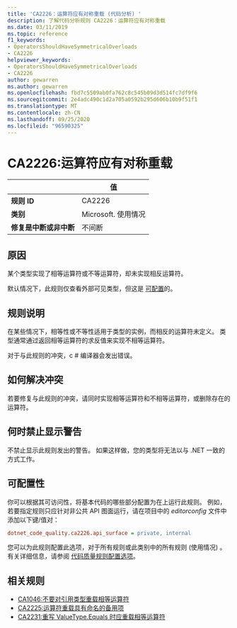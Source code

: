 ```yaml
---
title: 'CA2226：运算符应有对称重载 (代码分析) '
description: 了解代码分析规则 CA2226：运算符应有对称重载
ms.date: 03/11/2019
ms.topic: reference
f1_keywords:
- OperatorsShouldHaveSymmetricalOverloads
- CA2226
helpviewer_keywords:
- OperatorsShouldHaveSymmetricalOverloads
- CA2226
author: gewarren
ms.author: gewarren
ms.openlocfilehash: fbd7c5509ab0fa762c8c545b09d3d514fc7df9f6
ms.sourcegitcommit: 2e4adc490c1d2a705a0592b295d606b10b9f51f1
ms.translationtype: MT
ms.contentlocale: zh-CN
ms.lasthandoff: 09/25/2020
ms.locfileid: "96590325"
---
```

# <a name="ca2226-operators-should-have-symmetrical-overloads"></a>CA2226:运算符应有对称重载

| | 值 |
|-|-|
| **规则 ID** |CA2226|
| **类别** |Microsoft. 使用情况|
| **修复是中断或非中断** |不间断|

## <a name="cause"></a>原因

某个类型实现了相等运算符或不等运算符，却未实现相反运算符。

默认情况下，此规则仅查看外部可见类型，但这是 [可配置](#configurability)的。

## <a name="rule-description"></a>规则说明

在某些情况下，相等性或不等性适用于类型的实例，而相反的运算符未定义。 类型通常通过返回相等运算符的求反值来实现不相等运算符。

对于与此规则的冲突，c # 编译器会发出错误。

## <a name="how-to-fix-violations"></a>如何解决冲突

若要修复与此规则的冲突，请同时实现相等运算符和不相等运算符，或删除存在的运算符。

## <a name="when-to-suppress-warnings"></a>何时禁止显示警告

不禁止显示此规则发出的警告。 如果这样做，您的类型将无法以与 .NET 一致的方式工作。

## <a name="configurability"></a>可配置性

你可以根据其可访问性，将基本代码的哪些部分配置为在上运行此规则。 例如，若要指定规则只应针对非公共 API 图面运行，请在项目中的 *editorconfig* 文件中添加以下键/值对：

```ini
dotnet_code_quality.ca2226.api_surface = private, internal
```

您可以为此规则配置此选项，对于所有规则或此类别中的所有规则 (使用情况) 。 有关详细信息，请参阅 [代码质量规则配置选项](../code-quality-rule-options.md)。

## <a name="related-rules"></a>相关规则

- [CA1046:不要对引用类型重载相等运算符](ca1046.md)
- [CA2225:运算符重载具有命名的备用项](ca2225.md)
- [CA2231:重写 ValueType.Equals 时应重载相等运算符](ca2231.md)
